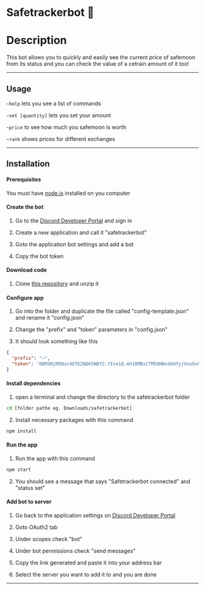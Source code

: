 # Safetrackerbot 🚀

# Description

This bot allows you to quickly and easily see the current price of safemoon from its status and you can check the value of a cetrain amount of it too!

---

## Usage

`~help` lets you see a list of commands

`~set [quantity]` lets you set your amount

`~price` to see how much you safemoon is worth

`~rank` shows prices for different exchanges

---

## Installation

#### Prerequisites

You must have [node.js](https://nodejs.org/) installed on you computer

#### Create the bot

1. Go to the [Discord Developer Portal](https://discord.com/developers/applications) and sign in

2. Create a new application and call it "safetrackerbot"

3. Goto the application bot settings and add a bot

4. Copy the bot token

#### Download code

1. Clone [this repository](https://github.com/NateXVI/safetrackerbot/archive/refs/heads/main.zip) and unzip it

#### Configure app

1. Go into the folder and duplicate the file called "config-template.json" and rename it "config.json"

2. Change the "prefix" and "token" parameters in "config.json"

3. It should look something like this

```json
{
  "prefix": "~",
  "token": "ODM3NjM5Nzc4OTE2NDk5NDY2.YIve1Q.mh10MBsCfM50HNv4GHfyjVouOv8"
}
```

#### Install dependencies

1. open a terminal and change the directory to the safetrackerbot folder

```bash
cd [folder pathe eg. Downloads/safetrackerbot]
```

2. Install necessary packages with this command

```bash
npm install
```

#### Run the app

1. Run the app with this command

```bash
npm start
```

2. You should see a message that says "Safetrackerbot connected" and "status set"

#### Add bot to server

1. Go back to the application settings on [Discord Developer Portal](https://discord.com/developers/applications)

2. Goto OAuth2 tab

3. Under scopes check "bot"

4. Under bot permissions check "send messages"

5. Copy the link generated and paste it into your address bar

6. Select the server you want to add it to and you are done

---


